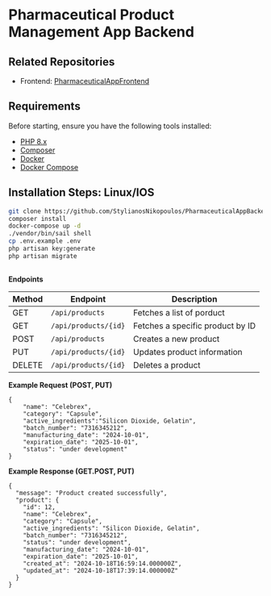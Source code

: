 # Pharmaceutical Product Management App Backend

## Related Repositories

- Frontend: [PharmaceuticalAppFrontend](https://github.com/StylianosNikopoulos/PharmaceuticalAppFrontend.git)

## Requirements

Before starting, ensure you have the following tools installed:

- [PHP 8.x](https://www.php.net/downloads)
- [Composer](https://getcomposer.org/)
- [Docker](https://www.docker.com/)
- [Docker Compose](https://docs.docker.com/compose/)

## Installation Steps: Linux/IOS

   ```bash
   git clone https://github.com/StylianosNikopoulos/PharmaceuticalAppBackend.git
   composer install
   docker-compose up -d
   ./vendor/bin/sail shell
   cp .env.example .env
   php artisan key:generate
   php artisan migrate
   ```

##

**Endpoints**

| Method | Endpoint               | Description                      |
|--------|------------------------|----------------------------------|
| GET    | `/api/products`               | Fetches a list of porduct          |
| GET    | `/api/products/{id}`          | Fetches a specific product by ID    |
| POST   | `/api/products`               | Creates a new product               |
| PUT    | `/api/products/{id}`          | Updates product information         |
| DELETE | `/api/products/{id}`          | Deletes a product                   |

**Example Request (POST, PUT)**
```
{
    "name": "Celebrex",
    "category": "Capsule",
    "active_ingredients":"Silicon Dioxide, Gelatin",
    "batch_number": "7316345212",
    "manufacturing_date": "2024-10-01",
    "expiration_date": "2025-10-01",  
    "status": "under development"  
}
```

**Example Response (GET.POST, PUT)**
```
{
  "message": "Product created successfully",
  "product": {
    "id": 12,
    "name": "Celebrex",
    "category": "Capsule",
    "active_ingredients": "Silicon Dioxide, Gelatin",
    "batch_number": "7316345212",
    "status": "under development",
    "manufacturing_date": "2024-10-01",
    "expiration_date": "2025-10-01",
    "created_at": "2024-10-18T16:59:14.000000Z",
    "updated_at": "2024-10-18T17:39:14.000000Z"
  }
}


